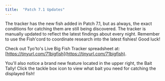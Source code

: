 ```yaml
---
title:  "Patch 7.1 Updates"
---
```


The tracker has the new fish added in Patch 7.1, but as always, the exact conditions for catching them are still being discovered.
The tracker is manually updated to reflect the latest findings about every night.
Remember to use the Fish'cord to coordinate research into the latest fishies! Good luck!

Check out Tyo'to's Live Big Fish Tracker spreadsheet at: [https://tinyurl.com/71bigfish](https://tinyurl.com/71bigfish).

You'll also notice a brand new feature located in the upper right, the Bait Tally! Click the tackle box icon to view what bait you need for catching the displayed fish!